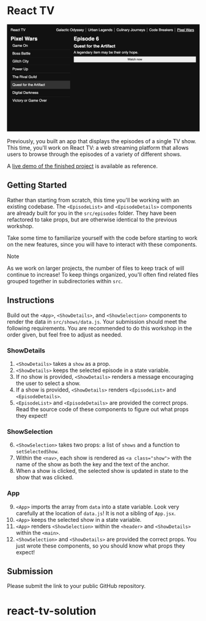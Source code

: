 # React TV

![A show is selected from a list of shows. The episodes of the show are displayed alongside more information about a selected episode.](example.png)
 
Previously, you built an app that displays the episodes of a single TV show. This time, you'll work on React TV: a web streaming platform that allows users to browse through the episodes of a variety of different shows.

A [live demo of the finished project](https://fsa-react-tv.netlify.app/) is available as
reference.

## Getting Started

Rather than starting from scratch, this time you'll be working with an existing codebase. The `<EpisodeList>` and `<EpisodeDetails>` components are already built for you in the `src/episodes` folder. They have been refactored to take props, but are otherwise identical to the previous workshop.

Take some time to familiarize yourself with the code before starting to work on the new features, since you will have to interact with these components.

> [!NOTE]
>
> As we work on larger projects, the number of files to keep track of will continue to increase!
> To keep things organized, you'll often find related files grouped together in subdirectories within `src`.

## Instructions

Build out the `<App>`, `<ShowDetails>`, and `<ShowSelection>` components to render the data in `src/shows/data.js`. Your submission should meet the following requirements. You are recommended to do this workshop in the order given, but feel free to adjust as needed.

### ShowDetails

1. `<ShowDetails>` takes a `show` as a prop.
2. `<ShowDetails>` keeps the selected episode in a state variable.
3. If no show is provided, `<ShowDetails>` renders a message encouraging the user to select a show.
4. If a show is provided, `<ShowDetails>` renders `<EpisodeList>` and `<EpisodeDetails>`.
5. `<EpisodeList>` and `<EpisodeDetails>` are provided the correct props. Read the source code of these components to figure out what props they expect!

### ShowSelection

6. `<ShowSelection>` takes two props: a list of `shows` and a function to `setSelectedShow`.
7. Within the `<nav>`, each show is rendered as `<a class="show">` with the name of the show as both the key and the text of the anchor.
8. When a show is clicked, the selected show is updated in state to the show that was clicked.

### App

9. `<App>` imports the array from `data` into a state variable. Look very carefully at the
   location of `data.js`! It is not a sibling of `App.jsx`.
10. `<App>` keeps the selected show in a state variable.
11. `<App>` renders `<ShowSelection>` within the `<header>` and `<ShowDetails>` within the `<main>`.
12. `<ShowSelection>` and `<ShowDetails>` are provided the correct props. You just wrote these components, so you should know what props they expect!

## Submission

Please submit the link to your public GitHub repository.
# react-tv-solution
